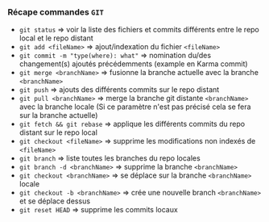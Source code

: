 ### Récape commandes `GIT`

+ `git status` => voir la liste des fichiers et commits différents entre le repo local et le repo distant
+ `git add <fileName>` => ajout/indexation du fichier `<fileName>`
+ `git commit -m "type(where): what"` => nomination du/des changement(s) ajoutés précédemments (example en Karma commit)
+ `git merge <branchName>` => fusionne la branche actuelle avec la branche `<branchName>`
+ `git push` => ajouts des différents commits sur le repo distant
+ `git pull <branchName>` => merge la branche git distante `<branchName>` avec la branche locale (Si ce paramètre n'est pas précisé cela se fera sur la branche actuelle)
+ `git fetch && git rebase` => applique les différents commits du repo distant sur le repo local
+ `git checkout <fileName>` => supprime les modifications non indexés de `<fileName>`
+ `git branch` => liste toutes les branches du repo locales
+ `git branch -d <branchName>` => supprime la branche `<branchName>`
+ `git checkout <branchName>` => se déplace sur la branche `<branchName>` locale
+ `git checkout -b <branchName>` => crée une nouvelle branch `<branchName>` et se déplace dessus
+ `git reset HEAD` => supprime les commits locaux
